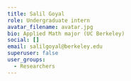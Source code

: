 ```yaml
---
title: Salil Goyal
role: Undergraduate intern
avatar_filename: avatar.jpg
bio: Applied Math major (UC Berkeley)
social: []
email: salilgoyal@berkeley.edu
superuser: false
user_groups:
  - Researchers
---
```

